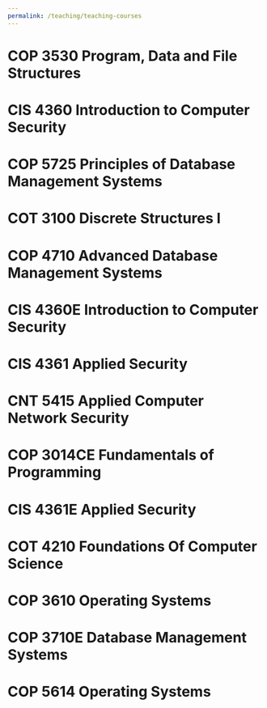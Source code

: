 ```yaml
---
permalink: /teaching/teaching-courses
---
```



COP 3530 Program, Data and File Structures
======

CIS 4360 Introduction to Computer Security
======

COP 5725 Principles of Database Management Systems
======

COT 3100 Discrete Structures I
======

COP 4710 Advanced Database Management Systems
======

CIS 4360E Introduction to Computer Security
======

CIS 4361 Applied Security
======

CNT 5415 Applied Computer Network Security
======

COP 3014CE Fundamentals of Programming
======

CIS 4361E Applied Security
======

COT 4210 Foundations Of Computer Science
======

COP 3610 Operating Systems
======

COP 3710E Database Management Systems
======

COP 5614 Operating Systems
======